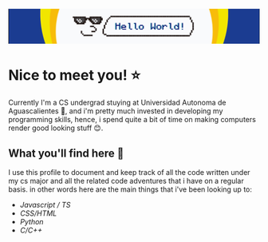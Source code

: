 ![Artboard](/Trimmed_Banner_2.png "Hello there :p")

# Nice to meet you! :star:
Currently I'm a CS undergrad stuying at Universidad Autonoma de Aguascalientes :blue_book:, and i'm pretty much invested in developing my programming skills, hence, i spend quite a bit of time on making computers render good looking stuff :blush:.
## What you'll find here :mag_right:
I use this profile to document and keep track of all the code written under my cs major and all the related code adventures that i have on a regular basis. in other words here are the main things that i've been looking up to:

- *Javascript / TS*
- *CSS/HTML*
- *Python*
- *C/C++*

